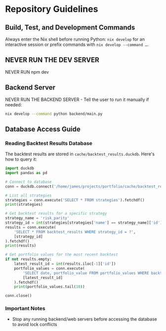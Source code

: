 # Repository Guidelines

## Build, Test, and Development Commands

Always enter the Nix shell before running Python: `nix develop` for an interactive session or prefix commands with `nix develop --command …`.

## NEVER RUN THE DEV SERVER

NEVER RUN npm dev

## Backend Server

NEVER RUN THE BACKEND SERVER - Tell the user to run it manually if needed:

```bash
nix develop --command python backend/main.py
```

## Database Access Guide

### Reading Backtest Results Database

The backtest results are stored in `cache/backtest_results.duckdb`. Here's how to query it:

```python
import duckdb
import pandas as pd

# Connect to database
conn = duckdb.connect('/home/james/projects/portfolio/cache/backtest_results.duckdb')

# List all strategies
strategies = conn.execute('SELECT * FROM strategies').fetchdf()
print(strategies)

# Get backtest results for a specific strategy
strategy_name = 'risk_parity'
strategy_id = int(strategies[strategies['name'] == strategy_name]['id'].iloc[0])
results = conn.execute(
    'SELECT * FROM backtest_results WHERE strategy_id = ?',
    [strategy_id]
).fetchdf()
print(results)

# Get portfolio values for the most recent backtest
if not results.empty:
    latest_result_id = int(results.iloc[-1]['id'])
    portfolio_values = conn.execute(
        'SELECT date, portfolio_value FROM portfolio_values WHERE backtest_result_id = ? ORDER BY date',
        [latest_result_id]
    ).fetchdf()
    print(portfolio_values.tail(10))

conn.close()
```

### Important Notes

- Stop any running backend/web servers before accessing the database to avoid lock conflicts
